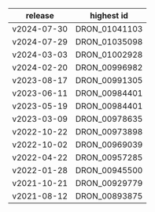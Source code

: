 | release | highest id |
| --- | --- |
| v2024-07-30 | DRON_01041103 |
| v2024-07-29 | DRON_01035098 |
| v2024-03-03 | DRON_01002928 |
| v2024-02-20 | DRON_00996982 |
| v2023-08-17 | DRON_00991305 |
| v2023-06-11 | DRON_00984401 |
| v2023-05-19 | DRON_00984401 |
| v2023-03-09 | DRON_00978635 |
| v2022-10-22 | DRON_00973898 |
| v2022-10-02 | DRON_00969039 |
| v2022-04-22 | DRON_00957285 |
| v2022-01-28 | DRON_00945500 |
| v2021-10-21 | DRON_00929779 |
| v2021-08-12 | DRON_00893875 |
